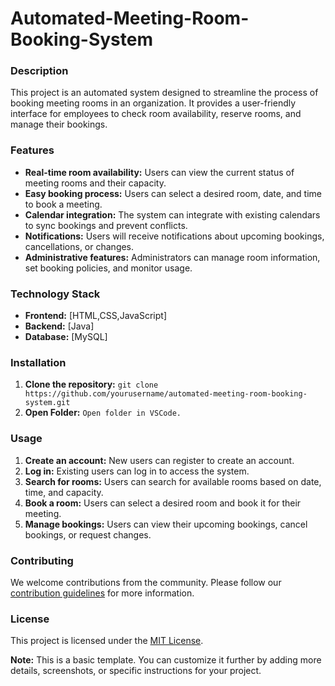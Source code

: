 # Automated-Meeting-Room-Booking-System

### **Description**

This project is an automated system designed to streamline the process of booking meeting rooms in an organization. It provides a user-friendly interface for employees to check room availability, reserve rooms, and manage their bookings.

### **Features**

* **Real-time room availability:** Users can view the current status of meeting rooms and their capacity.
* **Easy booking process:** Users can select a desired room, date, and time to book a meeting.
* **Calendar integration:** The system can integrate with existing calendars to sync bookings and prevent conflicts.
* **Notifications:** Users will receive notifications about upcoming bookings, cancellations, or changes.
* **Administrative features:** Administrators can manage room information, set booking policies, and monitor usage.

### **Technology Stack**

* **Frontend:** [HTML,CSS,JavaScript]
* **Backend:** [Java]
* **Database:** [MySQL]

### **Installation**

1. **Clone the repository:** `git clone https://github.com/yourusername/automated-meeting-room-booking-system.git`
2. **Open Folder:** `Open folder in VSCode.`

### **Usage**

1. **Create an account:** New users can register to create an account.
2. **Log in:** Existing users can log in to access the system.
3. **Search for rooms:** Users can search for available rooms based on date, time, and capacity.
4. **Book a room:** Users can select a desired room and book it for their meeting.
5. **Manage bookings:** Users can view their upcoming bookings, cancel bookings, or request changes.

### **Contributing**

We welcome contributions from the community. Please follow our [contribution guidelines](CONTRIBUTING.md) for more information.

### **License**

This project is licensed under the [MIT License](LICENSE).

**Note:** This is a basic template. You can customize it further by adding more details, screenshots, or specific instructions for your project.
